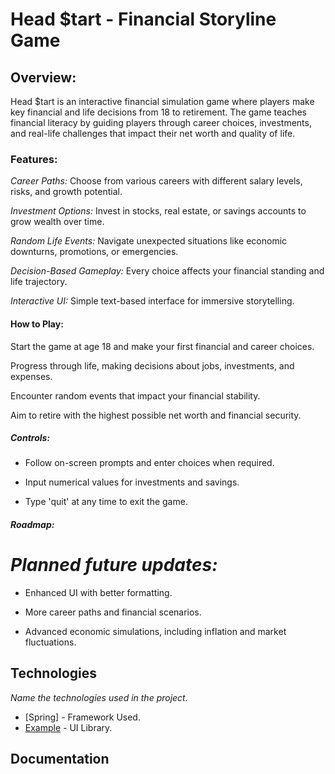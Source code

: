 # Head $tart - Financial Storyline Game

## Overview:

  Head $tart is an interactive financial simulation game where players make key financial and life decisions from 18 to retirement. 
  The game teaches financial literacy by guiding players through career choices, investments, and real-life challenges that impact their net worth and quality of life.

### Features:

  _Career Paths:_ Choose from various careers with different salary levels, risks, and growth potential.
  
  _Investment Options:_ Invest in stocks, real estate, or savings accounts to grow wealth over time.
  
  _Random Life Events:_ Navigate unexpected situations like economic downturns, promotions, or emergencies.
  
  _Decision-Based Gameplay:_ Every choice affects your financial standing and life trajectory.
  
  _Interactive UI:_ Simple text-based interface for immersive storytelling.

#### How to Play:

  Start the game at age 18 and make your first financial and career choices.
  
  Progress through life, making decisions about jobs, investments, and expenses.
  
  Encounter random events that impact your financial stability.
  
  Aim to retire with the highest possible net worth and financial security.

##### Controls:

* Follow on-screen prompts and enter choices when required.

* Input numerical values for investments and savings.

* Type 'quit' at any time to exit the game.

##### Roadmap:

# _Planned future updates:_

* Enhanced UI with better formatting.

* More career paths and financial scenarios.

* Advanced economic simulations, including inflation and market fluctuations.

## Technologies

_Name the technologies used in the project._ 
* [Spring] - Framework Used.
* [Example](https://example.com) - UI Library.
## Documentation
